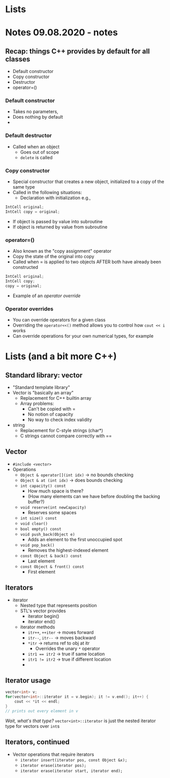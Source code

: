 # Lists
# Notes 09.08.2020 - notes

## Recap: things C++ provides by default for all classes
- Default constructor
- Copy constructor
- Destructor
- operator=()

### Default constructor
- Takes no parameters,
- Does nothing by default
-

### Default destructor
- Called when an object
  - Goes out of scope
  - `delete` is called

### Copy constructor
- Special constructor that creates a new object, initialized to a copy of the same type
- Called in the following situations:
  - Declaration with initialization
e.g., 
```cpp
IntCell original;
IntCell copy = original;
```
   - If object is passed by value into subroutine
   - If object is returned by value from subroutine

### operator=()
- Also known as the "copy assignment" operator
- Copy the state of the original into copy
- Called when = is applied to two objects AFTER both have already been constructed
```cpp
IntCell original;
IntCell copy;
copy = original;
```
- Example of an *operator override*

### Operator overrides
- You can override operators for a given class
- Overriding the `operator<<()` method allows you to control how `cout << i` works 
- Can override operations for your own numerical types, for example

# Lists (and a bit more C++)
## Standard library: vector
- "Standard template library"
- Vector is "basically an array"
  - Replacement for C++ builtin array
  - Array problems:
    - Can't be copied with =
    - No notion of capacity
    - No way to check index validity
- string
  - Replacement for C-style strings (char*)
  - C strings cannot compare correctly with ==

## Vector
- `#include <vector>`
- Operations
  - `Object & operator[](int idx)` -> no bounds checking
  - `Object & at (int idx)` -> does bounds checking
  - `int capacity() const`
    - How much space is there?
    - (How many elements can we have before doubling the backing buffer?)
  - `void reserve(int newCapacity)`
    - Reserves some spaces
  - `int size() const`
  - `void clear()`
  - `bool empty() const`
  - `void push_back(Object e)`
    - Adds an element to the first unoccupied spot
  - `void pop_back()`
    - Removes the highest-indexed element
  - `const Object & back() const`
    - Last element
  - `const Object & front() const`
    - First element

## Iterators
- iterator
  - Nested type that represents position
  - STL's vector provides
    - iterator begin()
    - iterator end()
  - iterator methods
    - `itr++`, `++iter` -> moves forward
    - `itr--`, `itr--` -> moves backward
    - `*itr` -> returns ref to obj at itr
      - Overrides the unary `*` operator
    - `itr1 == itr2` -> true if same location
    - `itr1 != itr2` -> true if different location
    -

## Iterator usage
```cpp
vector<int> v;
for(vector<int>::iterator it = v.begin); it != v.end(); it++) {
	cout << *it << endl;
}
// prints out every element in v
```
*Wait, what's that type?* `vector<int>::iterator` is just the nested iterator type for vectors over `int`s

## Iterators, continued
- Vector operations that require iterators
  - `iterator insert(iterator pos, const Object &x);`
  - `iterator erase(iterator pos);`
  - `iterator erase(iterator start, iterator end);`
